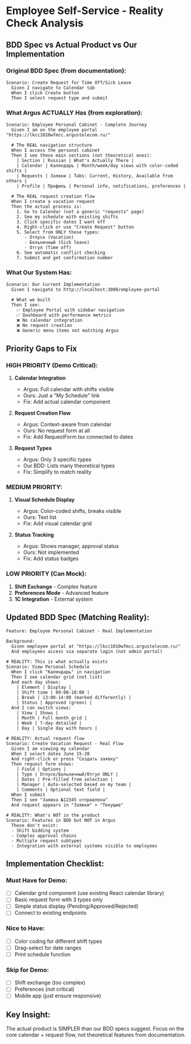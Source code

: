 # Employee Self-Service - Reality Check Analysis

## BDD Spec vs Actual Product vs Our Implementation

### Original BDD Spec (from documentation):
```gherkin
Scenario: Create Request for Time Off/Sick Leave
  Given I navigate to Calendar tab
  When I click Create button
  Then I select request type and submit
```

### What Argus ACTUALLY Has (from exploration):
```gherkin
Scenario: Employee Personal Cabinet - Complete Journey
  Given I am on the employee portal "https://lkcc1010wfmcc.argustelecom.ru/"
  
  # The REAL navigation structure
  When I access the personal cabinet
  Then I see these main sections (not theoretical ones):
    | Section | Russian | What's Actually There |
    | Calendar | Календарь | Month/week/day views with color-coded shifts |
    | Requests | Заявки | Tabs: Current, History, Available from others |
    | Profile | Профиль | Personal info, notifications, preferences |
  
  # The REAL request creation flow
  When I create a vacation request
  Then the actual process is:
    1. Go to Calendar (not a generic "requests" page)
    2. See my schedule with existing shifts
    3. Click specific dates I want off
    4. Right-click or use "Create Request" button
    5. Select from ONLY these types:
       - Отпуск (Vacation)
       - Больничный (Sick leave)  
       - Отгул (Time off)
    6. See automatic conflict checking
    7. Submit and get confirmation number
```

### What Our System Has:
```gherkin
Scenario: Our Current Implementation
  Given I navigate to http://localhost:3000/employee-portal
  
  # What we built
  Then I see:
    ✅ Employee Portal with sidebar navigation
    ✅ Dashboard with performance metrics
    ❌ No calendar integration
    ❌ No request creation
    ❌ Generic menu items not matching Argus
```

## Priority Gaps to Fix

### HIGH PRIORITY (Demo Critical):
1. **Calendar Integration**
   - Argus: Full calendar with shifts visible
   - Ours: Just a "My Schedule" link
   - Fix: Add actual calendar component

2. **Request Creation Flow**  
   - Argus: Context-aware from calendar
   - Ours: No request form at all
   - Fix: Add RequestForm.tsx connected to dates

3. **Request Types**
   - Argus: Only 3 specific types
   - Our BDD: Lists many theoretical types
   - Fix: Simplify to match reality

### MEDIUM PRIORITY:
1. **Visual Schedule Display**
   - Argus: Color-coded shifts, breaks visible
   - Ours: Text list
   - Fix: Add visual calendar grid

2. **Status Tracking**
   - Argus: Shows manager, approval status
   - Ours: Not implemented
   - Fix: Add status badges

### LOW PRIORITY (Can Mock):
1. **Shift Exchange** - Complex feature
2. **Preferences Mode** - Advanced feature
3. **1C Integration** - External system

## Updated BDD Spec (Matching Reality):

```gherkin
Feature: Employee Personal Cabinet - Real Implementation

Background:
  Given employee portal at "https://lkcc1010wfmcc.argustelecom.ru/"
  And employees access via separate login (not admin portal)

# REALITY: This is what actually exists
Scenario: View Personal Schedule
  When I click "Календарь" in navigation
  Then I see calendar grid (not list)
  And each day shows:
    | Element | Display |
    | Shift time | 09:00-18:00 |
    | Break | 13:00-14:00 (marked differently) |
    | Status | Approved (green) |
  And I can switch views:
    | View | Shows |
    | Month | Full month grid |
    | Week | 7-day detailed |
    | Day | Single day with hours |

# REALITY: Actual request flow
Scenario: Create Vacation Request - Real Flow
  Given I am viewing my calendar
  When I select dates June 15-20
  And right-click or press "Создать заявку"
  Then request form shows:
    | Field | Options |
    | Type | Отпуск/Больничный/Отгул ONLY |
    | Dates | Pre-filled from selection |
    | Manager | Auto-selected based on my team |
    | Comments | Optional text field |
  When I submit
  Then I see "Заявка №12345 отправлена"
  And request appears in "Заявки" > "Текущие"

# REALITY: What's NOT in the product
Scenario: Features in BDD but NOT in Argus
  These don't exist:
  - Shift bidding system
  - Complex approval chains  
  - Multiple request subtypes
  - Integration with external systems visible to employees
```

## Implementation Checklist:

### Must Have for Demo:
- [ ] Calendar grid component (use existing React calendar library)
- [ ] Basic request form with 3 types only
- [ ] Simple status display (Pending/Approved/Rejected)
- [ ] Connect to existing endpoints

### Nice to Have:
- [ ] Color coding for different shift types
- [ ] Drag-select for date ranges
- [ ] Print schedule function

### Skip for Demo:
- [ ] Shift exchange (too complex)
- [ ] Preferences (not critical)
- [ ] Mobile app (just ensure responsive)

## Key Insight:
The actual product is SIMPLER than our BDD specs suggest. Focus on the core calendar + request flow, not theoretical features from documentation.